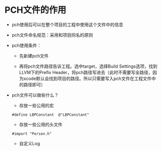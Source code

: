# PCH文件的作用

* pch使用后可以在整个项目的工程中使用这个文件中的信息

* pch文件命名规范：采用和项目同名的原则

* pch使用条件：

  * 先新建pch文件

  * 再将pch文件路径告诉工程。选中target，选择Build Settings选项，找到LLVM下的Prefix Header，将pch路径写进去（此时不需要写全路径，因为xcode默认会找到项目的路径。所以只需要写入pch文件在工程文件中的路径即可）

* pch文件可以做些什么？

  * 存放一些公用的宏

  ```
  #define LBPConstant  @"LBPConstant"
  ```

  * 存放一些公用的头文件

  ```
  #import "Person.h"
  ```

  * 自定义Log

  ```

  ```



